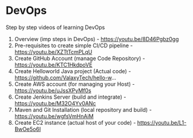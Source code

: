 # DevOps
Step by step videos of learning DevOps

1. Overview (imp steps in DevOps) - https://youtu.be/8D46Pgbz0gg
2. Pre-requisites to create simple CI/CD pipeline - https://youtu.be/XZTtTcmPLqU
3. Create GitHub Account (manage Code Repository) - https://youtu.be/KTC1HkdpoVE
4. Create Helloworld Java project (Actual code) - https://github.com/ValaxyTech/hello-w...
5. Create AWS account (for managing your Host) - https://youtu.be/uJssXPyMf0s
6. Create Jenkins Server (build and integrate) - https://youtu.be/M32O4Yv0ANc
7. Maven and Git Installation (local repository and build) - https://youtu.be/wgfsVmHnAiM
8. Create EC2 instance (actual host of your code) - https://youtu.be/L1-BwOe5o6I


